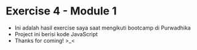 # Exercise 4 - Module 1

- Ini adalah hasil exercise saya saat mengikuti bootcamp di Purwadhika
- Project ini berisi kode JavaScript
- Thanks for coming! >\_<
